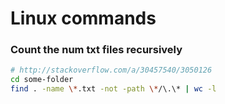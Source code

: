 # Linux commands

### Count the num txt files recursively

```sh
# http://stackoverflow.com/a/30457540/3050126
cd some-folder
find . -name \*.txt -not -path \*/\.\* | wc -l
```
